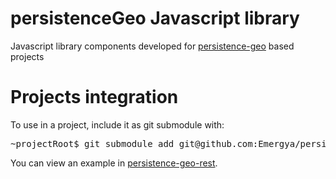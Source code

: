 persistenceGeo Javascript library
=================================

Javascript library components developed for [persistence-geo](https://github.com/emergya/persistence-geo) based projects

# Projects integration

To use in a project, include it as git submodule with:

<pre>~projectRoot$ git submodule add git@github.com:Emergya/persistenceGeo.git &lt;path&gt;</pre>

You can view an example in [persistence-geo-rest](https://github.com/Emergya/persistence-geo/tree/master/persistence-geo-rest/src/main/webapp/scripts).
